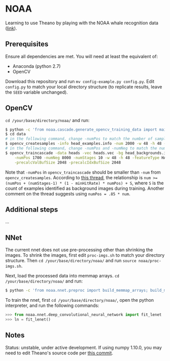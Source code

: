 # NOAA

Learning to use Theano by playing with the NOAA whale recognition data ([link](https://www.kaggle.com/c/noaa-right-whale-recognition)).

## Prerequisites

Ensure all dependencies are met.  You will need at least the equivalent of:

- Anaconda (python 2.7)
- OpenCV

Download this repository and run `mv config-example.py config.py`.   Edit `config.py` to match your local directory structure (to replicate results, leave the `SEED` variable unchanged).

## OpenCV

`cd /your/base/directory/noaa/` and run:

```bash
$ python -c 'from noaa.cascade.generate_opencv_training_data import main; main()'
$ cd data
# in the following command, change -numPos to match the number of samples you generated
$ opencv_createsamples -info head_examples.info -num 2000 -w 48 -h 48 -vec heads.vec
# in the following command, change -numPos and -numNeg to match the number of samples you generated
$ opencv_traincascade -data heads -vec heads.vec -bg head_backgrounds.info \
    -numPos 1700 -numNeg 8000 -numStages 10 -w 48 -h 48 -featureType HAAR -mode ALL \
    -precalcValBufSize 2048 -precalcIdxBufSize 2048
```

Note that `-numPos` in `opencv_traincascade` should be smaller than `-num` from `opencv_createsamples`.  According to [this thread](http://code.opencv.org/issues/1834), the relationship is `num >= (numPos + (numStages-1) * (1 - minHitRate) * numPos) + S`, where `S` is the count of examples identified as background images during training.  Another comment on the thread suggests using `numPos = .85 * num`.

## Additional steps

...

## NNet

The current nnet does not use pre-processing other than shrinking the images.  To shrink the images, first edit `proc-imgs.sh` to match your directory structure.  Then `cd /your/base/directory/noaa/` and run `source noaa/proc-imgs.sh`.

Next, load the processed data into memmap arrays.  `cd /your/base/directory/noaa/` and run:

```bash
$ python -c 'from noaa.nnet.preproc import build_memmap_arrays; build_memmap_arrays()'
```

To train the nnet, first `cd /your/base/directory/noaa/`, open the python interpreter, and run the following commands:

```python
>>> from noaa.nnet.deep_convolutional_neural_network import fit_lenet
>>> ln = fit_lenet()
```

## Notes

Status: unstable, under active development.
If using numpy 1.10.0, you may need to edit Theano's source code per [this commit](https://github.com/Theano/Theano/commit/bdcb752aa9abcaf8a7fb1e8e56d981e9bc151058).
